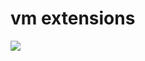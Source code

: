 # vm extensions

<a href="https://portal.azure.com/#create/Microsoft.Template/uri/https%3A%2F%2Fraw.githubusercontent.com%2Fcnq%2Fazure-arm-templates%2Fmaster%2Fvmextensions%2Fvmextension.json" target="_blank"><img src="http://azuredeploy.net/deploybutton.png"/></a>